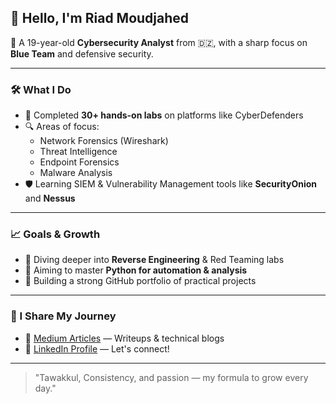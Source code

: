 ## 👋 Hello, I'm Riad Moudjahed

🎯 A 19-year-old **Cybersecurity Analyst** from 🇩🇿, with a sharp focus on **Blue Team** and defensive security.

---

### 🛠️ What I Do

- 🧪 Completed **30+ hands-on labs** on platforms like CyberDefenders  
- 🔍 Areas of focus:
  - Network Forensics (Wireshark)
  - Threat Intelligence
  - Endpoint Forensics
  - Malware Analysis  
- 🛡️ Learning SIEM & Vulnerability Management tools like **SecurityOnion** and **Nessus**

---

### 📈 Goals & Growth

- 🧠 Diving deeper into **Reverse Engineering** & Red Teaming labs  
- 🐍 Aiming to master **Python for automation & analysis**  
- 🧰 Building a strong GitHub portfolio of practical projects

---

### 📝 I Share My Journey

- 📖 [Medium Articles](https://medium.com/@riadmouja47) — Writeups & technical blogs  
- 💼 [LinkedIn Profile](https://www.linkedin.com/in/riad-moudjahed/) — Let's connect!

---

> "Tawakkul, Consistency, and passion — my formula to grow every day."

